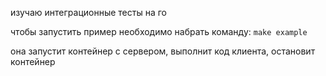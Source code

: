 изучаю интеграционные тесты на го

чтобы запустить пример необходимо набрать команду: `make example`

она запустит контейнер с сервером, выполнит код клиента, остановит контейнер
